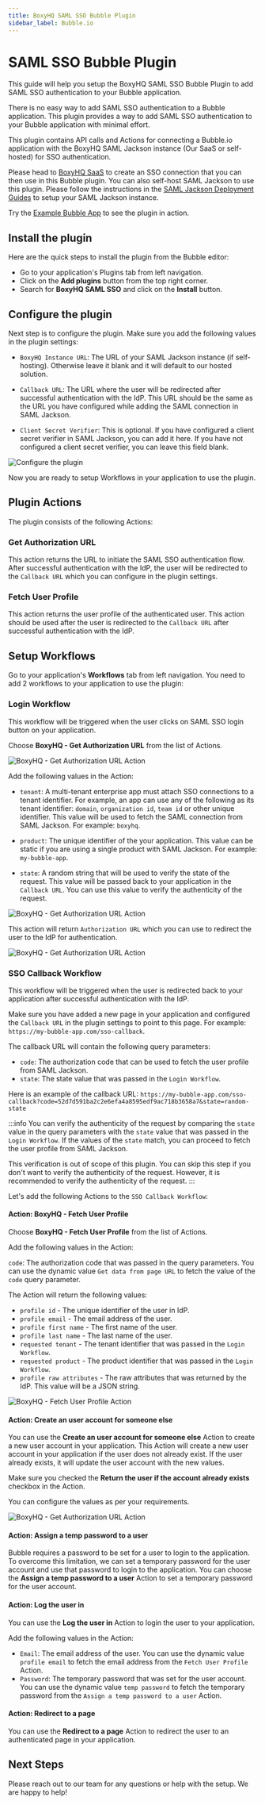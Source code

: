 ```yaml
---
title: BoxyHQ SAML SSO Bubble Plugin
sidebar_label: Bubble.io
---
```


# SAML SSO Bubble Plugin

This guide will help you setup the BoxyHQ SAML SSO Bubble Plugin to add SAML SSO authentication to your Bubble application.

There is no easy way to add SAML SSO authentication to a Bubble application. This plugin provides a way to add SAML SSO authentication to your Bubble application with minimal effort.

This plugin contains API calls and Actions for connecting a Bubble.io application with the BoxyHQ SAML Jackson instance (Our SaaS or self-hosted) for SSO authentication.

Please head to [BoxyHQ SaaS](https://app.eu.boxyhq.com/auth/join) to create an SSO connection that you can then use in this Bubble plugin. You can also self-host SAML Jackson to use this plugin. Please follow the instructions in the [SAML Jackson Deployment Guides](https://boxyhq.com/guides/jackson#deployment-guides) to setup your SAML Jackson instance.

Try the [Example Bubble App](https://boxyhq-saml-sso.bubbleapps.io/version-test) to see the plugin in action.

## Install the plugin

Here are the quick steps to install the plugin from the Bubble editor:

- Go to your application's Plugins tab from left navigation.
- Click on the **Add plugins** button from the top right corner.
- Search for **BoxyHQ SAML SSO** and click on the **Install** button.

## Configure the plugin

Next step is to configure the plugin. Make sure you add the following values in the plugin settings:

- `BoxyHQ Instance URL`: The URL of your SAML Jackson instance (if self-hosting). Otherwise leave it blank and it will default to our hosted solution.

- `Callback URL`: The URL where the user will be redirected after successful authentication with the IdP. This URL should be the same as the URL you have configured while adding the SAML connection in SAML Jackson.

- `Client Secret Verifier`: This is optional. If you have configured a client secret verifier in SAML Jackson, you can add it here. If you have not configured a client secret verifier, you can leave this field blank.

![Configure the plugin](./bubble/step-1.png)

Now you are ready to setup Workflows in your application to use the plugin.

## Plugin Actions

The plugin consists of the following Actions:

### Get Authorization URL

This action returns the URL to initiate the SAML SSO authentication flow. After successful authentication with the IdP, the user will be redirected to the `Callback URL` which you can configure in the plugin settings.

### Fetch User Profile

This action returns the user profile of the authenticated user. This action should be used after the user is redirected to the `Callback URL` after successful authentication with the IdP.

## Setup Workflows

Go to your application's **Workflows** tab from left navigation. You need to add 2 workflows to your application to use the plugin:

### Login Workflow

This workflow will be triggered when the user clicks on SAML SSO login button on your application.

Choose **BoxyHQ - Get Authorization URL** from the list of Actions.

![BoxyHQ - Get Authorization URL Action](./bubble/step-2.png)

Add the following values in the Action:

- `tenant`: A multi-tenant enterprise app must attach SSO connections to a tenant identifier. For example, an app can use any of the following as its tenant identifier: `domain`, `organization id`, `team id` or other unique identifier. This value will be used to fetch the SAML connection from SAML Jackson. For example: `boxyhq`.

- `product`: The unique identifier of the your application. This value can be static if you are using a single product with SAML Jackson. For example: `my-bubble-app`.

- `state`: A random string that will be used to verify the state of the request. This value will be passed back to your application in the `Callback URL`. You can use this value to verify the authenticity of the request.

![BoxyHQ - Get Authorization URL Action](./bubble/step-3.png)

This action will return `Authorization URL` which you can use to redirect the user to the IdP for authentication.

![BoxyHQ - Get Authorization URL Action](./bubble/step-4.png)

### SSO Callback Workflow

This workflow will be triggered when the user is redirected back to your application after successful authentication with the IdP.

Make sure you have added a new page in your application and configured the `Callback URL` in the plugin settings to point to this page. For example: `https://my-bubble-app.com/sso-callback`.

The callback URL will contain the following query parameters:

- `code`: The authorization code that can be used to fetch the user profile from SAML Jackson.
- `state`: The state value that was passed in the `Login Workflow`.

Here is an example of the callback URL: `https://my-bubble-app.com/sso-callback?code=52d7d591ba2c2e6efa4a8595edf9ac718b3658a7&state=random-state`

:::info
You can verify the authenticity of the request by comparing the `state` value in the query parameters with the `state` value that was passed in the `Login Workflow`. If the values of the `state` match, you can proceed to fetch the user profile from SAML Jackson.

This verification is out of scope of this plugin. You can skip this step if you don't want to verify the authenticity of the request. However, it is recommended to verify the authenticity of the request.
:::

Let's add the following Actions to the `SSO Callback Workflow`:

#### Action: BoxyHQ - Fetch User Profile

Choose **BoxyHQ - Fetch User Profile** from the list of Actions.

Add the following values in the Action:

`code`: The authorization code that was passed in the query parameters. You can use the dynamic value `Get data from page URL` to fetch the value of the `code` query parameter.

The Action will return the following values:

- `profile id` - The unique identifier of the user in IdP.
- `profile email` - The email address of the user.
- `profile first name` - The first name of the user.
- `profile last name` - The last name of the user.
- `requested tenant` - The tenant identifier that was passed in the `Login Workflow`.
- `requested product` - The product identifier that was passed in the `Login Workflow`.
- `profile raw attributes` - The raw attributes that was returned by the IdP. This value will be a JSON string.

![BoxyHQ - Fetch User Profile Action](./bubble/step-5.png)

#### Action: Create an user account for someone else

You can use the **Create an user account for someone else** Action to create a new user account in your application. This Action will create a new user account in your application if the user does not already exist. If the user already exists, it will update the user account with the new values.

Make sure you checked the **Return the user if the account already exists** checkbox in the Action.

You can configure the values as per your requirements.

![BoxyHQ - Get Authorization URL Action](./bubble/step-6.png)

#### Action: Assign a temp password to a user

Bubble requires a password to be set for a user to login to the application. To overcome this limitation, we can set a temporary password for the user account and use that password to login to the application. You can choose the **Assign a temp password to a user** Action to set a temporary password for the user account.

#### Action: Log the user in

You can use the **Log the user in** Action to login the user to your application.

Add the following values in the Action:

- `Email`: The email address of the user. You can use the dynamic value `profile email` to fetch the email address from the `Fetch User Profile` Action.
- `Password`: The temporary password that was set for the user account. You can use the dynamic value `temp password` to fetch the temporary password from the `Assign a temp password to a user` Action.

#### Action: Redirect to a page

You can use the **Redirect to a page** Action to redirect the user to an authenticated page in your application.

## Next Steps

Please reach out to our team for any questions or help with the setup. We are happy to help!
